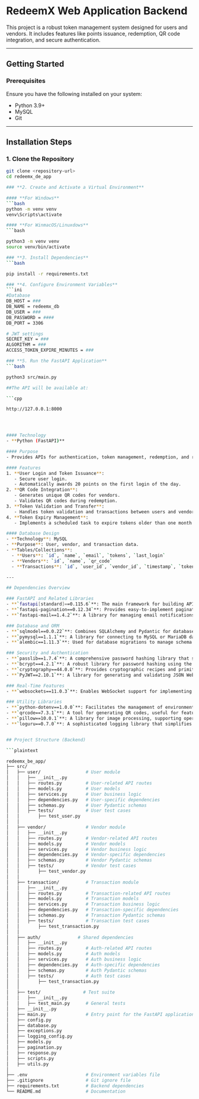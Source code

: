 # RedeemX Web Application Backend

This project is a robust token management system designed for users and vendors. It includes features like points issuance, redemption, QR code integration, and secure authentication.

---

## **Getting Started**

### **Prerequisites**
Ensure you have the following installed on your system:
- Python 3.9+
- MySQL
- Git

---

## **Installation Steps**

### **1. Clone the Repository**
```bash
git clone <repository-url>
cd redeemx_de_app

### **2. Create and Activate a Virtual Environment**

#### **For Windows**
```bash
python -m venv venv
venv\Scripts\activate

#### **For WinmacOS/Linuxdows**
```bash

python3 -m venv venv
source venv/bin/activate

### **3. Install Dependencies**
```bash

pip install -r requirements.txt

### **4. Configure Environment Variables**
```ini
#Database
DB_HOST = ###
DB_NAME = redeemx_db
DB_USER = ###
DB_PASSWORD = ####
DB_PORT = 3306

# JWT settings
SECRET_KEY = ###  
ALGORITHM = ###
ACCESS_TOKEN_EXPIRE_MINUTES = ###

### **5. Run the FastAPI Application**
```bash

python3 src/main.py

##The API will be available at:

```cpp

http://127.0.0.1:8000




#### Technology
- **Python (FastAPI)**

#### Purpose
- Provides APIs for authentication, token management, redemption, and reporting.

#### Features
1. **User Login and Token Issuance**:
   - Secure user login.
   - Automatically awards 20 points on the first login of the day.
2. **QR Code Integration**:
   - Generates unique QR codes for vendors.
   - Validates QR codes during redemption.
3. **Token Validation and Transfer**:
   - Handles token validation and transactions between users and vendors.
4. **Token Expiry Management**:
   - Implements a scheduled task to expire tokens older than one month.

#### Database Design
- **Technology**: MySQL
- **Purpose**: User, vendor, and transaction data.
- **Tables/Collections**:
  - **Users**: `id`, `name`, `email`, `tokens`, `last_login`
  - **Vendors**: `id`, `name`, `qr_code`
  - **Transactions**: `id`, `user_id`, `vendor_id`, `timestamp`, `token_count`

---

## Dependencies Overview

### FastAPI and Related Libraries
- **`fastapi[standard]==0.115.6`**: The main framework for building APIs with Python, offering high performance and an intuitive interface.
- **`fastapi-pagination==0.12.34`**: Provides easy-to-implement pagination for API endpoints, essential for handling large datasets in a user-friendly way.
- **`fastapi-mail==1.4.2`**: A library for managing email notifications and communications, supporting features like attachments and templates.

### Database and ORM
- **`sqlmodel==0.0.22`**: Combines SQLAlchemy and Pydantic for database modeling and interaction, simplifying the creation of database schemas and CRUD operations.
- **`pymysql==1.1.1`**: A library for connecting to MySQL or MariaDB databases using Python.
- **`alembic==1.11.3`**: Used for database migrations to manage schema changes over time in a systematic way.

### Security and Authentication
- **`passlib==1.7.4`**: A comprehensive password hashing library that supports various hashing algorithms for secure authentication.
- **`bcrypt==4.2.1`**: A robust library for password hashing using the bcrypt algorithm.
- **`cryptography==44.0.0`**: Provides cryptographic recipes and primitives for securing sensitive data.
- **`PyJWT==2.10.1`**: A library for generating and validating JSON Web Tokens (JWT) for secure API authentication and user sessions.

### Real-Time Features
- **`websockets==11.0.3`**: Enables WebSocket support for implementing real-time features like live chat or notifications.

### Utility Libraries
- **`python-dotenv==1.0.0`**: Facilitates the management of environment variables using `.env` files, improving configuration handling.
- **`qrcode==7.3.1`**: A tool for generating QR codes, useful for features like secure sharing of information or quick data access.
- **`pillow==10.0.1`**: A library for image processing, supporting operations like resizing, filtering, and format conversion.
- **`loguru==0.7.0`**: A sophisticated logging library that simplifies logging in Python projects with structured outputs and advanced formatting.


## Project Structure (Backend)

```plaintext

redeemx_be_app/
├── src/
│   ├── user/                 # User module
│   │   ├── __init__.py
│   │   ├── routes.py         # User-related API routes
│   │   ├── models.py         # User models
│   │   ├── services.py       # User business logic
│   │   ├── dependencies.py   # User-specific dependencies
│   │   ├── schemas.py        # User Pydantic schemas
│   │   ├── tests/            # User test cases
│   │       ├── test_user.py
│   │
│   ├── vendor/               # Vendor module
│   │   ├── __init__.py
│   │   ├── routes.py         # Vendor-related API routes
│   │   ├── models.py         # Vendor models
│   │   ├── services.py       # Vendor business logic
│   │   ├── dependencies.py   # Vendor-specific dependencies
│   │   ├── schemas.py        # Vendor Pydantic schemas
│   │   ├── tests/            # Vendor test cases
│   │       ├── test_vendor.py
│   │
│   ├── transaction/          # Transaction module
│   │   ├── __init__.py
│   │   ├── routes.py         # Transaction-related API routes
│   │   ├── models.py         # Transaction models
│   │   ├── services.py       # Transaction business logic
│   │   ├── dependencies.py   # Transaction-specific dependencies
│   │   ├── schemas.py        # Transaction Pydantic schemas
│   │   ├── tests/            # Transaction test cases
│   │       ├── test_transaction.py
│   │
│   ├── auth/              # Shared dependencies
│   │   ├── __init__.py
│   │   ├── routes.py         # Auth-related API routes
│   │   ├── models.py         # Auth models
│   │   ├── services.py       # Auth business logic
│   │   ├── dependencies.py   # Auth-specific dependencies
│   │   ├── schemas.py        # Auth Pydantic schemas
│   │   ├── tests/            # Auth test cases
│   │       ├── test_transaction.py
│   │
│   ├── test/                # Test suite
│   │   ├── __init__.py
│   │   ├── test_main.py      # General tests
│   ├── __init__.py
│   ├── main.py               # Entry point for the FastAPI application
│   ├── config.py  
│   ├── database.py  
│   ├── exceptions.py  
│   ├── logging_config.py 
│   ├── models.py
│   ├── pagination.py 
│   ├── response.py
│   ├── scripts.py
│   ├── utils.py
│   
├── .env                      # Environment variables file
├── .gitignore                # Git ignore file
├── requirements.txt          # Backend dependencies
└── README.md                 # Documentation





